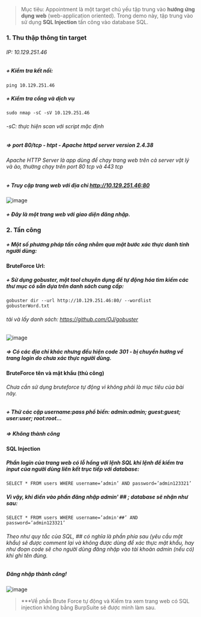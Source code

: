 > Mục tiêu: Appointment là một target chủ yếu tập trung vào **hướng ứng dụng web** (web-application oriented). Trong demo này, tập trung vào sử dụng **SQL Injection** tấn công vào database SQL.
### 1. Thu thập thông tin target
###### IP: 10.129.251.46
##### + Kiểm tra kết nối:
` ping 10.129.251.46 `
##### + Kiểm tra cổng và dịch vụ
` sudo nmap -sC -sV 10.129.251.46 `
###### -sC: thực hiện scan với script mặc định
##### => port 80/tcp - htpt - Apache httpd server version 2.4.38
###### Apache HTTP Server là app dùng để chạy trang web trên cả server vật lý và ảo, thường chạy trên port 80 tcp và 443 tcp
##### + Truy cập trang web với địa chỉ http://10.129.251.46:80
![image](https://github.com/WildSaul/HTB_StartingPoint_FreeMachines_AllTiers/assets/155133173/40e359a5-3266-4da8-ab71-05e2761fcecf)
##### + Đây là một trang web với giao diện đăng nhập.
### 2. Tấn công
##### + Một số phương pháp tấn công nhằm qua mặt bước xác thực danh tính người dùng:
#### BruteForce Url:
##### + Sử dụng *gobuster*, một tool chuyên dụng để tự động hóa tìm kiếm các thư mục có sẵn dựa trên danh sách cung cấp:
` gobuster dir --url http://10.129.251.46:80/ --wordlist gobusterWord.txt `
###### tải và lấy danh sách: https://github.com/OJ/gobuster
![image](https://github.com/WildSaul/HTB_StartingPoint_FreeMachines_AllTiers/assets/155133173/578013d7-3005-4d5e-9ca3-6c94a3e40939)
##### => Có các địa chỉ khác nhưng đều hiện code 301 - bị chuyển hướng về trang login do chưa xác thực người dùng.
#### BruteForce tên và mật khẩu (thủ công)
###### Chưa cần sử dụng bruteforce tự động vì không phải là mục tiêu của bài này.  
##### + Thử các cặp username:pass phổ biến: *admin:admin; guest:guest; user:user; root:root...*
##### => Không thành công
#### SQL Injection
##### Phần login của trang web có lỗ hổng với lệnh SQL khi lệnh để kiểm tra input của người dùng liên kết trục tiếp với database:
` SELECT * FROM users WHERE username=’admin’ AND password=’admin123321’ `
##### Vì vậy, khi điền vào phần đăng nhập admin' ## ; database sẽ nhận như sau:
` SELECT * FROM users WHERE username=’admin'##’ AND password=’admin123321’ `
###### Theo như quy tắc của SQL, ## có nghĩa là phần phía sau (yêu cầu mật khẩu) sẽ được *comment* lại và không được dùng để xác thực mật khẩu, hay như đoạn code sẽ cho người dùng đăng nhập vào tài khoản admin (nếu có) khi ghi tên đúng.
##### Đăng nhập thành công!
![image](https://github.com/WildSaul/HTB_StartingPoint_FreeMachines_AllTiers/assets/155133173/afc4a323-3860-4bf5-ab22-5822d4562ac9)
> ***Về phần Brute Force tự động và Kiểm tra xem trang web có SQL injection không bằng BurpSuite sẽ được mình làm sau.
